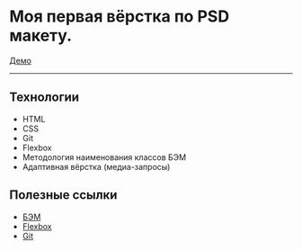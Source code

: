 # Моя первая вёрстка по PSD макету. #


[Демо](https://sailorvladimir.github.io/Markup-1/)


----------


## Технологии ##
 
- HTML
- CSS
- Git
- Flexbox
- Методология наименования классов БЭМ
- Адаптивная вёрстка (медиа-запросы)

## Полезные ссылки ##

- [БЭМ](http://ru.bem.info/methodology/quick-start/ "Быстрый старт")
- [Flexbox](http://cssreference.io/flexbox/ "Flexbox")
- [Git](https://githowto.com/ru "Обучение git")
